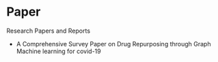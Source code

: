 # Paper
Research Papers and Reports

- A Comprehensive Survey Paper on Drug Repurposing through Graph Machine learning for covid-19
